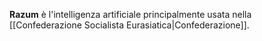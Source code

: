 **Razum** è l'intelligenza artificiale principalmente usata nella [[Confederazione Socialista Eurasiatica|Confederazione]].